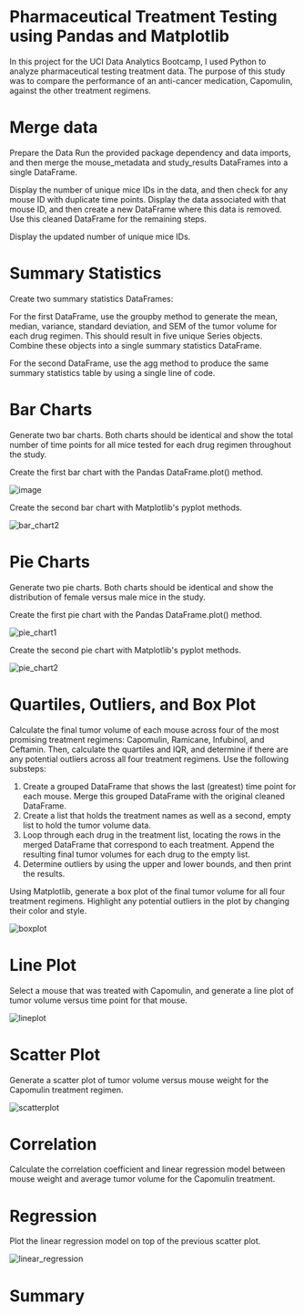 # Pharmaceutical Treatment Testing using Pandas and Matplotlib

In this project for the UCI Data Analytics Bootcamp, I used Python to analyze pharmaceutical testing treatment data. The purpose of this study was to compare the performance of an anti-cancer medication, Capomulin, against the other treatment regimens. 

# Merge data 

Prepare the Data 
Run the provided package dependency and data imports, and then merge the mouse_metadata and study_results DataFrames into a single DataFrame.

Display the number of unique mice IDs in the data, and then check for any mouse ID with duplicate time points. Display the data associated with that mouse ID, and then create a new DataFrame where this data is removed. Use this cleaned DataFrame for the remaining steps.

Display the updated number of unique mice IDs.

# Summary Statistics 

Create two summary statistics DataFrames:

For the first DataFrame, use the groupby method to generate the mean, median, variance, standard deviation, and SEM of the tumor volume for each drug regimen. This should result in five unique Series objects. Combine these objects into a single summary statistics DataFrame.

For the second DataFrame, use the agg method to produce the same summary statistics table by using a single line of code.

# Bar Charts 

Generate two bar charts. Both charts should be identical and show the total number of time points for all mice tested for each drug regimen throughout the study.

Create the first bar chart with the Pandas DataFrame.plot() method.

![image](https://github.com/kaylajgranados/Pharmaceutical-Treatment-Testing/assets/83734241/c8d5bf2c-b64e-4fa9-b910-4e02191d40c1)


Create the second bar chart with Matplotlib's pyplot methods.

![bar_chart2](https://github.com/kaylajgranados/Pharmaceutical-Treatment-Testing/assets/83734241/a32eda25-c976-43f4-b989-9d5f400da595)

# Pie Charts

Generate two pie charts. Both charts should be identical and show the distribution of female versus male mice in the study.

Create the first pie chart with the Pandas DataFrame.plot() method.

![pie_chart1](https://github.com/kaylajgranados/Pharmaceutical-Treatment-Testing/assets/83734241/f22dafcc-3443-427d-814b-da39b5f96071)


Create the second pie chart with Matplotlib's pyplot methods.

![pie_chart2](https://github.com/kaylajgranados/Pharmaceutical-Treatment-Testing/assets/83734241/7c8c9246-5f64-488e-b8ac-c11f68d72219)

# Quartiles, Outliers, and Box Plot

Calculate the final tumor volume of each mouse across four of the most promising treatment regimens: Capomulin, Ramicane, Infubinol, and Ceftamin. Then, calculate the quartiles and IQR, and determine if there are any potential outliers across all four treatment regimens. Use the following substeps:
1. Create a grouped DataFrame that shows the last (greatest) time point for each mouse. Merge this grouped DataFrame with the original cleaned DataFrame.
2. Create a list that holds the treatment names as well as a second, empty list to hold the tumor volume data.
3. Loop through each drug in the treatment list, locating the rows in the merged DataFrame that correspond to each treatment. Append the resulting final tumor volumes for each drug to the empty list.
4. Determine outliers by using the upper and lower bounds, and then print the results.

Using Matplotlib, generate a box plot of the final tumor volume for all four treatment regimens. Highlight any potential outliers in the plot by changing their color and style.

![boxplot](https://github.com/kaylajgranados/Pharmaceutical-Treatment-Testing/assets/83734241/e36ee97d-c260-4543-a569-bb8ff80d7691)


# Line Plot

Select a mouse that was treated with Capomulin, and generate a line plot of tumor volume versus time point for that mouse.

![lineplot](https://github.com/kaylajgranados/Pharmaceutical-Treatment-Testing/assets/83734241/a7e9f2c7-dbd9-42b5-8705-e8c8411a7108)


# Scatter Plot 

Generate a scatter plot of tumor volume versus mouse weight for the Capomulin treatment regimen.

![scatterplot](https://github.com/kaylajgranados/Pharmaceutical-Treatment-Testing/assets/83734241/0f2f081e-975e-4c36-a2ef-c75d558594de)


# Correlation

Calculate the correlation coefficient and linear regression model between mouse weight and average tumor volume for the Capomulin treatment.

# Regression 

Plot the linear regression model on top of the previous scatter plot.

![linear_regression](https://github.com/kaylajgranados/Pharmaceutical-Treatment-Testing/assets/83734241/d98d614b-8c25-4dbc-94aa-ab8e21e4f383)


# Summary




